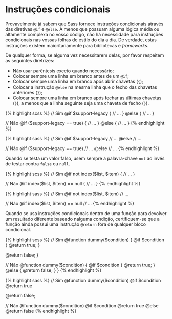 
# Instruções condicionais

Provavelmente já sabem que Sass fornece instruções condicionais através das diretivas `@if` e `@else`. A menos que possuam alguma lógica média ou altamente complexa no vosso código, não há necessidade para instruções condicionais nas vossas folhas de estilo do dia a dia. De verdade, estas instruções existem maioritariamente para bibliotecas e _frameworks_.

De qualquer forma, se alguma vez necessitarem delas, por favor respeitem as seguintes diretrizes:

* Não usar parêntesis exceto quando necessário;
* Colocar sempre uma linha em branco antes de um `@if`;
* Colocar sempre uma linha em branco após abrir chavetas (`{`);
* Colocar a instrução `@else` na mesma linha que o fecho das chavetas anteriores (`}`);
* Colocar sempre uma linha em branco após fechar as últimas chavetas (`}`), a menos que a linha seguinte seja uma chaveta de fecho (`}`).

<div class="code-block">
  <div class="code-block__wrapper" data-syntax="scss">
{% highlight scss %}
// Sim
@if $support-legacy {
  // ...
} @else {
  // ...
}

// Não
@if ($support-legacy == true) {
  // ...
}
@else {
  // ...
}
{% endhighlight %}
  </div>
  <div class="code-block__wrapper" data-syntax="sass">
{% highlight sass %}
// Sim
@if $support-legacy
  // ...
@else
  // ...

// Não
@if ($support-legacy == true)
  // ...
@else
  // ...
{% endhighlight %}
  </div>
</div>

Quando se testa um valor falso, usem sempre a palavra-chave `not` ao invés de testar contra `false` ou `null`.

<div class="code-block">
  <div class="code-block__wrapper" data-syntax="scss">
{% highlight scss %}
// Sim
@if not index($list, $item) {
  // ...
}

// Não
@if index($list, $item) == null {
  // ...
}
{% endhighlight %}
  </div>
  <div class="code-block__wrapper" data-syntax="sass">
{% highlight sass %}
// Sim
@if not index($list, $item)
  // ...

// Não
@if index($list, $item) == null
  // ...
{% endhighlight %}
  </div>
</div>

Quando se usa instruções condicionais dentro de uma função para devolver um resultado diferente baseado nalguma condição, certifiquem-se que a função ainda possui uma instrução `@return` fora de qualquer bloco condicional.

<div class="code-block">
  <div class="code-block__wrapper" data-syntax="scss">
{% highlight scss %}
// Sim
@function dummy($condition) {
  @if $condition {
    @return true;
  }

  @return false;
}

// Não
@function dummy($condition) {
  @if $condition {
    @return true;
  } @else {
    @return false;
  }
}
{% endhighlight %}
  </div>
  <div class="code-block__wrapper" data-syntax="sass">
{% highlight sass %}
// Sim
@function dummy($condition)
  @if $condition
    @return true

  @return false;

// Não
@function dummy($condition)
  @if $condition
    @return true
  @else
    @return false
{% endhighlight %}
  </div>
</div>
